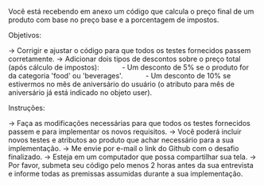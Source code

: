 Você está recebendo em anexo um código que calcula o preço final de um produto com base no preço base e a porcentagem de impostos.

Objetivos:

-> Corrigir e ajustar o código para que todos os testes fornecidos passem corretamente.
-> Adicionar dois tipos de descontos sobre o preço total (após cálculo de impostos):
      - Um desconto de 5% se o produto for da categoria 'food' ou 'beverages'.
      - Um desconto de 10% se estivermos no mês de aniversário do usuário (o atributo para mês de aniversário já está indicado no objeto user).

Instruções:

-> Faça as modificações necessárias para que todos os testes fornecidos passem e para implementar os novos requisitos.
-> Você poderá incluir novos testes e atributos ao produto que achar necessário para a sua implementação.
-> Me envie por e-mail o link do Github com o desafio finalizado.
-> Esteja em um computador que possa compartilhar sua tela.
-> Por favor, submeta seu código pelo menos 2 horas antes da sua entrevista e informe todas as premissas assumidas durante a sua implementação.
